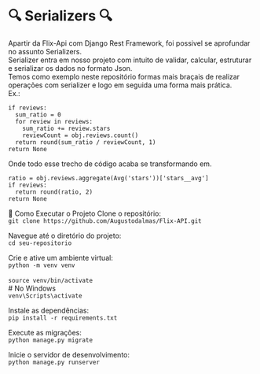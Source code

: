 # 🔍 Serializers 🔍

Apartir da Flix-Api com Django Rest Framework, foi possivel se aprofundar no assunto Serializers.<br>
Serializer entra em nosso projeto com intuito de validar, calcular, estruturar e serializar os dados no formato Json.<br>
Temos como exemplo neste repositório formas mais braçais de realizar operações com serializer e logo em seguida uma forma mais prática.<br>
Ex.:
```
if reviews:
  sum_ratio = 0
  for review in reviews:
    sum_ratio += review.stars
    reviewCount = obj.reviews.count()
  return round(sum_ratio / reviewCount, 1)
return None
```
Onde todo esse trecho de código acaba se transformando em.
```
ratio = obj.reviews.aggregate(Avg('stars'))['stars__avg']
if reviews:
  return round(ratio, 2)
return None
```

🚀 Como Executar o Projeto
Clone o repositório:<br>
```git clone https://github.com/Augustodalmas/Flix-API.git```

Navegue até o diretório do projeto:<br>
```cd seu-repositorio```

Crie e ative um ambiente virtual:<br>
```python -m venv venv```<br><br>
```source venv/bin/activate```<br> # No Windows<br> `venv\Scripts\activate`

Instale as dependências:<br>
```pip install -r requirements.txt```

Execute as migrações:<br>
```python manage.py migrate```

Inicie o servidor de desenvolvimento:<br>
```python manage.py runserver```
